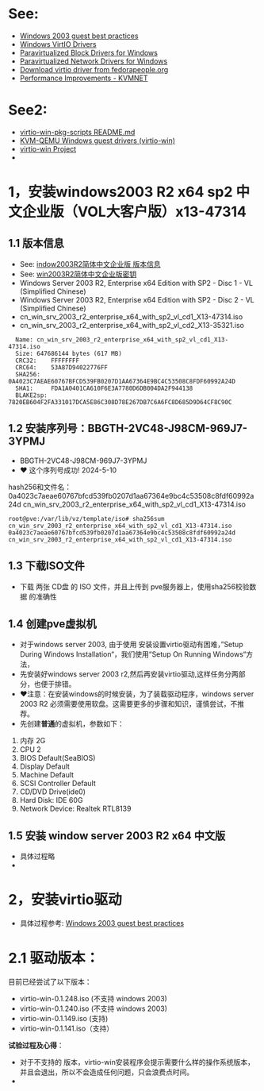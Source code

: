 # See:
- [Windows 2003 guest best practices](https://pve.proxmox.com/wiki/Windows_2003_guest_best_practices)
- [Windows VirtIO Drivers](https://pve.proxmox.com/wiki/Windows_VirtIO_Drivers)
- [Paravirtualized Block Drivers for Windows](https://pve.proxmox.com/wiki/Paravirtualized_Block_Drivers_for_Windows)
- [Paravirtualized Network Drivers for Windows](https://pve.proxmox.com/wiki/Paravirtualized_Network_Drivers_for_Windows)
- [Download virtio driver from fedorapeople.org](https://fedorapeople.org/groups/virt/virtio-win/direct-downloads/archive-virtio/)
- [Performance Improvements - KVMNET](http://www.linux-kvm.org/page/WindowsGuestDrivers/kvmnet/registry)

# See2:
- [virtio-win-pkg-scripts README.md](https://github.com/virtio-win/virtio-win-pkg-scripts/blob/master/README.md)
- [KVM-QEMU Windows guest drivers (virtio-win)](https://github.com/virtio-win/kvm-guest-drivers-windows)
- [virtio-win Project](https://github.com/virtio-win)
- 
 
# 1，安装windows2003 R2 x64 sp2 中文企业版（VOL大客户版）x13-47314
## 1.1 版本信息
   - See: [indow2003R2简体中文企业版 版本信息](https://github.com/AaG7xNnrgbzeyqc5woPS/linux_help/blob/master/win2003/window2003R2%E7%AE%80%E4%BD%93%E4%B8%AD%E6%96%87%E4%BC%81%E4%B8%9A%E7%89%88.md)
   - See: [win2003R2简体中文企业版密钥](https://github.com/AaG7xNnrgbzeyqc5woPS/linux_help/blob/master/win2003/win2003R2%E7%AE%80%E4%BD%93%E4%B8%AD%E6%96%87%E4%BC%81%E4%B8%9A%E7%89%88%E5%AF%86%E9%92%A5.md)
   - Windows Server 2003 R2, Enterprise x64 Edition with SP2 - Disc 1 - VL (Simplified Chinese)
   - Windows Server 2003 R2, Enterprise x64 Edition with SP2 - Disc 2 - VL (Simplified Chinese)
   - cn_win_srv_2003_r2_enterprise_x64_with_sp2_vl_cd1_X13-47314.iso
   - cn_win_srv_2003_r2_enterprise_x64_with_sp2_vl_cd2_X13-35321.iso
     
   ```
     Name: cn_win_srv_2003_r2_enterprise_x64_with_sp2_vl_cd1_X13-47314.iso
     Size: 647686144 bytes (617 MB)
     CRC32:    FFFFFFFF
     CRC64:    53A87D94022776FF
     SHA256:   0A4023C7AEAE60767BFCD539FB0207D1AA67364E9BC4C53508C8FDF60992A24D
     SHA1:     FDA1A0401CA610F6E3A7780D6DB004DA2F944138
     BLAKE2sp: 7820EB604F2FA331017DCA5E86C308D78E267DB7C6A6FC8D685D9D64CF8C90C
   ```
## 1.2 安装序列号：BBGTH-2VC48-J98CM-969J7-3YPMJ
- BBGTH-2VC48-J98CM-969J7-3YPMJ
- ❤️ 这个序列号成功! 2024-5-10

hash256和文件名：    
0a4023c7aeae60767bfcd539fb0207d1aa67364e9bc4c53508c8fdf60992a24d cn_win_srv_2003_r2_enterprise_x64_with_sp2_vl_cd1_X13-47314.iso
```
root@pve:/var/lib/vz/template/iso# sha256sum cn_win_srv_2003_r2_enterprise_x64_with_sp2_vl_cd1_X13-47314.iso
0a4023c7aeae60767bfcd539fb0207d1aa67364e9bc4c53508c8fdf60992a24d  cn_win_srv_2003_r2_enterprise_x64_with_sp2_vl_cd1_X13-47314.iso
```

## 1.3 下载ISO文件
- 下载 两张 CD盘 的 ISO 文件，并且上传到 pve服务器上，使用sha256校验数据 的准确性

## 1.4 创建pve虚拟机
- 对于windows server 2003, 由于使用 安装设置virtio驱动有困难，”Setup During Windows Installation“，我们使用“Setup On Running Windows“方法，
- 先安装好windows server 2003 r2,然后再安装virtio驱动,这样任务分两部分，也便于排错。
- ❤️注意：在安装windows的时候安装，为了装载驱动程序，windows server 2003 R2 必须需要使用软盘。这需要更多的步骤和知识，谨慎尝试，不推荐。
- 先创建**普通**的虚拟机，参数如下：
1. 内存 2G
2. CPU 2
3. BIOS Default(SeaBIOS)
4. Display Default
5. Machine Default
6. SCSI Controller  Default
7. CD/DVD Drive(ide0)
8. Hard Disk:    IDE 60G
9. Network Device:  Realtek RTL8139

## 1.5 安装 window server 2003 R2 x64 中文版
- 具体过程略
- 


# 2，安装virtio驱动
- 具体过程参考: [Windows 2003 guest best practices](https://pve.proxmox.com/wiki/Windows_2003_guest_best_practices)

# 2.1 驱动版本：
目前已经尝试了以下版本：
- virtio-win-0.1.248.iso (不支持 windows 2003)
- virtio-win-0.1.240.iso (不支持 windows 2003)
- virtio-win-0.1.149.iso (支持)
- virtio-win-0.1.141.iso（支持）

**试验过程及心得**：
- 对于不支持的 版本，virtio-win安装程序会提示需要什么样的操作系统版本，并且会退出，所以不会造成任何问题，只会浪费点时间。
- 
  



